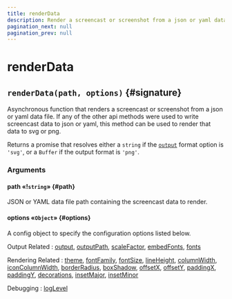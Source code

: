 ```yaml
---
title: renderData
description: Render a screencast or screenshot from a json or yaml data file
pagination_next: null
pagination_prev: null
---
```


# renderData

## `renderData(path, options)` {#signature}

Asynchronous function that renders a screencast or screenshot from a json or yaml data file. If any of the other api methods were used to write screencast data to json or yaml, this method can be used to render that data to svg or png.

Returns a promise that resolves either a `string` if the [`output`](options.md#output) format option is `'svg'`, or a `Buffer` if the output format is `'png'`.

### Arguments

#### path «!`string`» {#path}

JSON or YAML data file path containing the screencast data to render.

#### options «`Object`» {#options}

A config object to specify the configuration options listed below.

Output Related
: [output](options.md#output),
  [outputPath](options.md#outputPath),
  [scaleFactor](options.md#scaleFactor),
  [embedFonts](options.md#embedFonts),
  [fonts](options.md#fonts)

Rendering Related
: [theme](options.md#theme),
  [fontFamily](options.md#fontFamily),
  [fontSize](options.md#fontSize),
  [lineHeight](options.md#lineHeight),
  [columnWidth](options.md#columnWidth),
  [iconColumnWidth](options.md#iconColumnWidth),
  [borderRadius](options.md#borderRadius),
  [boxShadow](options.md#boxShadow),
  [offsetX](options.md#offsetX),
  [offsetY](options.md#offsetY),
  [paddingX](options.md#paddingX),
  [paddingY](options.md#paddingY),
  [decorations](options.md#decorations),
  [insetMajor](options.md#insetMajor),
  [insetMinor](options.md#insetMinor)

Debugging
: [logLevel](options.md#logLevel)
